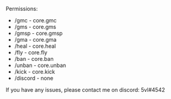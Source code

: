 Permissions: 
- /gmc - core.gmc
- /gms - core.gms
- /gmsp - core.gmsp
- /gma - core.gma
- /heal - core.heal
- /fly - core.fly
- /ban - core.ban
- /unban - core.unban
- /kick - core.kick
- /discord - none

If you have any issues, please contact me on discord: 5vl#4542
